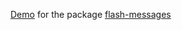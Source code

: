 [Demo](http://flash-messages-demo.meteor.com/) for the package [flash-messages](https://github.com/camilosw/flash-messages)